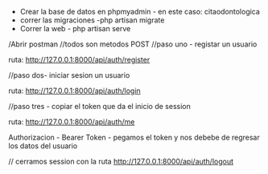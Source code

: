 - Crear la base de datos en phpmyadmin - en este caso:  citaodontologica
- correr las migraciones -php artisan migrate
- Correr la web - php artisan serve

/Abrir postman
//todos son metodos POST
//paso uno - registar un usuario

ruta:
 http://127.0.0.1:8000/api/auth/register
 
 //paso dos- iniciar sesion un usuario

ruta:
 http://127.0.0.1:8000/api/auth/login
 
 //paso tres - copiar el token que da el inicio de session

ruta:
 http://127.0.0.1:8000/api/auth/me
 
 Authorizacion - Bearer Token - pegamos el token
  y nos debebe de regresar los datos del usuario


// cerramos session con la ruta
 http://127.0.0.1:8000/api/auth/logout
